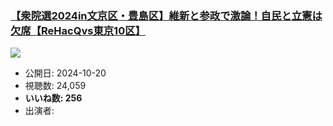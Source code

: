 ### [【衆院選2024in文京区・豊島区】維新と参政で激論！自民と立憲は欠席【ReHacQvs東京10区】](https://www.youtube.com/watch?v=3RbmQA6W_rM)
[![](https://img.youtube.com/vi/3RbmQA6W_rM/sddefault.jpg)](https://www.youtube.com/watch?v=3RbmQA6W_rM)
-   公開日: 2024-10-20
-   視聴数: 24,059
-   **いいね数: 256**
-   出演者: 
